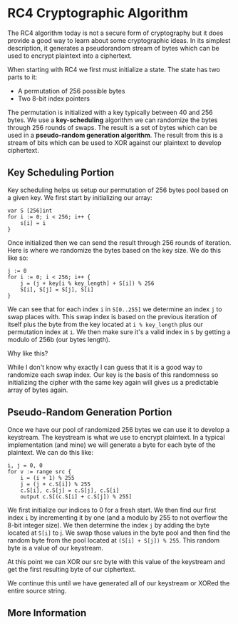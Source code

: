 # RC4 Cryptographic Algorithm

The RC4 algorithm today is not a secure form of cryptography but it does
provide a good way to learn about some cryptographic ideas. In its simplest
description, it generates a pseudorandom stream of bytes which can be used to
encrypt plaintext into a ciphertext.

When starting with RC4 we first must initialize a state. The state has two
parts to it:

- A permutation of 256 possible bytes
- Two 8-bit index pointers

The permutation is initialized with a key typically between 40 and 256 bytes.
We use a **key-scheduling** algorithm we can randomize the bytes through 256
rounds of swaps. The result is a set of bytes which can be used in a
**pseudo-random generation algorithm**. The result from this is a stream of
bits which can be used to XOR against our plaintext to develop ciphertext.

## Key Scheduling Portion

Key scheduling helps us setup our permutation of 256 bytes pool based on a
given key. We first start by initializing our array:

```
var S [256]int
for i := 0; i < 256; i++ {
    s[i] = i
}
```

Once initialized then we can send the result through 256 rounds of iteration.
Here is where we randomize the bytes based on the key size. We do this like so:

```
j := 0
for i := 0; i < 256; i++ {
    j = (j + key[i % key_length] + S[i]) % 256
    S[i], S[j] = S[j], S[i]
}
```

We can see that for each index `i` in `S[0..255]` we determine an index `j` to
swap places with. This swap index is based on the previous iteration of itself
plus the byte from the key located at `i % key_length` plus our permutation
index at `i`. We then make sure it's a valid index in `S` by getting a modulo
of 256b (our bytes length).

Why like this?

While I don't know why exactly I can guess that it is a good way to randomize
each swap index. Our key is the basis of this randomness so initializing the
cipher with the same key again will gives us a predictable array of bytes
again.

## Pseudo-Random Generation Portion

Once we have our pool of randomized 256 bytes we can use it to develop a
keystream. The keystream is what we use to encrypt plaintext. In a typical
implementation (and mine) we will generate a byte for each byte of the
plaintext. We can do this like:

```
i, j = 0, 0
for v := range src {
    i = (i + 1) % 255
    j = (j + c.S[i]) % 255
    c.S[i], c.S[j] = c.S[j], c.S[i]
    output c.S[(c.S[i] + c.S[j]) % 255]
```

We first initialize our indices to 0 for a fresh start. We then find our first
index `i` by incrementing it by one (and a modulo by 255 to not overflow the
8-bit integer size). We then determine the index `j` by adding the byte located
at `S[i]` to j. We swap those values in the byte pool and then find the random
byte from the pool located at `(S[i] + S[j]) % 255`. This random byte is a
value of our keystream.

At this point we can XOR our src byte with this value of the keystream and get
the first resulting byte of our ciphertext.

We continue this until we have generated all of our keystream or XORed the
entire source string.

## More Information


